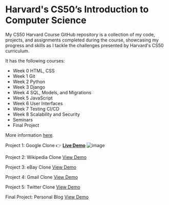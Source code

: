 # Harvard's CS50’s Introduction to Computer Science 
My CS50 Harvard Course GitHub repository is a collection of my code, projects, and assignments completed during the course, showcasing my progress and skills as I tackle the challenges presented by Harvard's CS50 curriculum.

It has the following courses:

- Week 0 HTML, CSS
- Week 1 Git
- Week 2 Python 
- Week 3 Django
- Week 4 SQL, Models, and Migrations
- Week 5 JavaScript
- Week 6 User Interfaces
- Week 7 Testing CI/CD
- Week 8 Scalability and Security
- Seminars
- Final Project

More information [here](https://cs50.harvard.edu/web/2020/).

Project 1: Google Clone 
👉 **[Live Demo](https://cloneofgoogle.netlify.app/)**
![image](https://github.com/szabolcsthedeveloper/CS50w/assets/109295080/cbfdbd9f-2dfe-4fe7-bb61-cd074df9b48e)

Project 2: Wikipedia Clone
[View Demo](https://www.youtube.com/watch?v=eAwighSTdQs)

Project 3: eBay Clone
[View Demo](https://www.youtube.com/watch?v=Xm0lgNH09xw)

Project 4: Gmail Clone
[View Demo](https://www.youtube.com/watch?v=mqzCdYocX4k)

Project 5: Twitter Clone
[View Demo](https://www.youtube.com/watch?v=HVI3yAgsW6s)

Final Project: Personal Blog
[View Demo](https://www.youtube.com/watch?v=1MQzK72HjmM)





